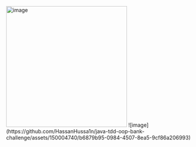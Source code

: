 <img width="325" alt="image" src="https://github.com/HassanHussa1n/java-tdd-oop-bank-challenge/assets/150004740/991f9be7-59fe-4055-a3f4-eb5ddec1bb04">
![image](https://github.com/HassanHussa1n/java-tdd-oop-bank-challenge/assets/150004740/b6879b95-0984-4507-8ea5-9cf86a206993)


